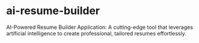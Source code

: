 # ai-resume-builder
AI-Powered Resume Builder Application: A cutting-edge tool that leverages artificial intelligence to create professional, tailored resumes effortlessly.
